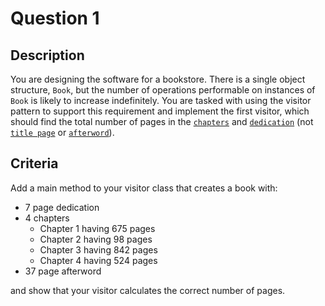 # Question 1

## Description

You are designing the software for a bookstore. There is a single object structure, `Book`, but the number of operations performable on instances of `Book` is likely to increase indefinitely. You are tasked with using the visitor pattern to support this requirement and implement the first visitor, which should find the total number of pages in the [`chapters`](Chapter.java) and [`dedication`](Dedication.java) (not [`title page`](TitlePage.java) or [`afterword`](Afterword.java)).

## Criteria

Add a main method to your visitor class that creates a book with:

* 7 page dedication
* 4 chapters
    * Chapter 1 having 675 pages
    * Chapter 2 having 98 pages
    * Chapter 3 having 842 pages
    * Chapter 4 having 524 pages
* 37 page afterword

and show that your visitor calculates the correct number of pages.